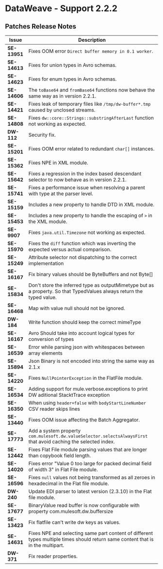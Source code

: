 DataWeave - Support 2.2.2
===========

## Patches Release Notes

| Issue | Description |
|----------------|----------------|
|**SE-13951**|Fixes OOM error `Direct buffer memory in 0.1 worker`. |
|**SE-14613**|Fixes for union types in Avro schemas.|
|**SE-14623**|Fixes for enum types in Avro schemas.|
|**SE-14606**|The `toBase64` and `fromBase64` functions now behave the same way as in version 2.2.1. |
|**SE-14421**|Fixes leak of temporary files like `/tmp/dw-buffer*.tmp` caused by unclosed streams.|
|**SE-14808**|Fixes `dw::core::Strings::substringAfterLast` function not working as expected.|
|**DW-112**  |Security fix.|
|**SE-15201**|Fixes OOM error related to redundant `char[]` instances.|
|**SE-15362**|Fixes NPE in XML module.|
|**SE-15642**|Fixes a regression in the index based descendant selector to now behave as in version 2.2.1. |
|**SE-15741**|Fixes a performance issue when resolving a parent with type at the parser level.|
|**SE-15159**|Includes a new property to handle DTD in XML module.|
|**SE-15453**|Includes a new property to handle the escaping of `>` in the XML module.|
|**SE-9907**|Fixes `java.util.Timezone` not working as expected.|
|**SE-15970**|Fixes the `diff` function which was inverting the expected versus actual comparison.|
|**SE-15249**|Attribute selector not dispatching to the correct implementation|
|**SE-16167**|Fix binary values should be ByteBuffers and not Byte[]|
|**SE-15834**|Don't store the inferred type as outputMimetype but as a property. So that TypedValues always return the typed value.|
|**SE-16468**|Map with value null should not be ignored.|
|**DW-184**| Write function should keep the correct mimeType|
|**SE-16167**| Avro Should take into account logical types for conversion of types|
|**SE-16539**|Error while parsing json with whitespaces between array elements|
|**SE-15894**|Json Binary is not encoded into string the same way as 2.1.x|
|**SE-14220**|Fixes `NullPointerException` in the FlatFile module.|
|**SE-16534**|Adding support for mule.verbose.exceptions to print DW aditional StacktTrace exception|
|**SE-16350**| When using `header=false` with `bodyStartLineNumber` CSV reader skips lines|
|**SE-13440**|Fixes OOM issue affecting the Batch Aggregator.|
|**SE-17773**|Add a system property `com.mulesoft.dw.valueSelector.selectsAlwaysFirst` that avoid caching the selected index.|
|**SE-12442**| Fixes Flat File module parsing values that are longer than copybook field length.|
|**SE-14020**| Fixes error "Value 0 too large for packed decimal field of width 3" in Flat File module.|
|**SE-16596**| Fixes `null` values not being transformed as all zeroes in hexadecimal in the Flat file module.|
|**DW-240**| Update EDI parser to latest version (2.3.10) in the Flat file module.|
|**SE-17677**|BinaryValue read buffer is now configurable with property com.mulesoft.dw.buffersize|
|**SE-13423**|Fix flatfile can't write dw keys as values.|
|**SE-14631**|Fixes NPE and selecting same part content of different types multiple times should return same content that is in the multipart.|
|**DW-371**|Fix reader properties.|
